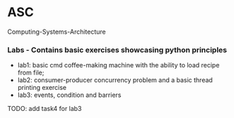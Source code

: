 # ASC
Computing-Systems-Architecture

### Labs - Contains basic exercises showcasing python principles
- lab1: basic cmd coffee-making machine with the ability to load recipe from file;
- lab2: consumer-producer concurrency problem and a basic thread printing exercise
- lab3: events, condition and barriers

TODO: add task4 for lab3

